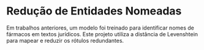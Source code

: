 # Redução de Entidades Nomeadas

Em trabalhos anteriores, um modelo foi treinado para identificar nomes de fármacos em textos jurídicos. Este projeto utiliza a distância de Levenshtein para mapear e reduzir os rótulos redundantes.
